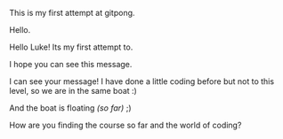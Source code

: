 This is my first attempt at gitpong. 

Hello.

Hello Luke! Its my first attempt to. 

I hope you can see this message. 

I can see your message! I have done a little coding before but not to this level, so we are in the same boat :) 

And the boat is floating *(so far)* ;) 

How are you finding the course so far and the world of coding? 